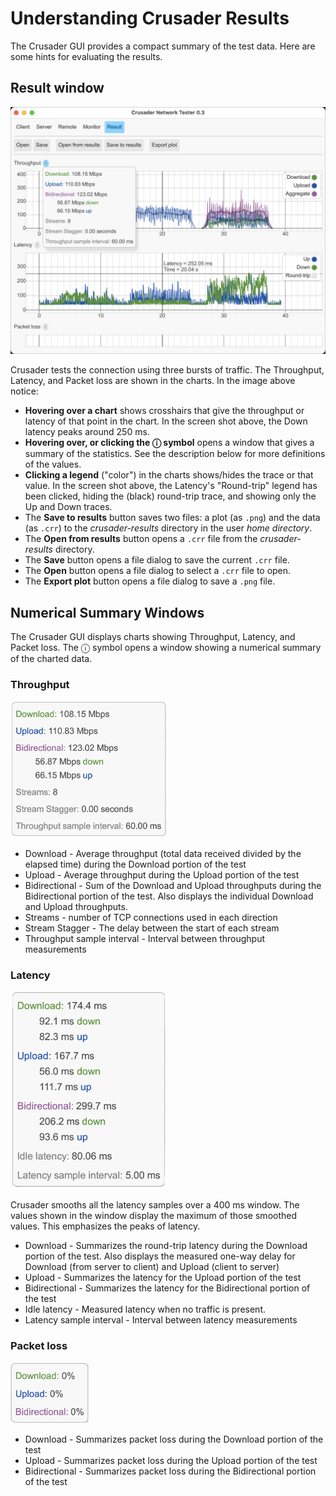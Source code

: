# Understanding Crusader Results

The Crusader GUI provides a compact summary of the test data.
Here are some hints for evaluating the results.

## Result window

![Result with statistics](./media/Crusader-Result-with-stats.png)

Crusader tests the connection using three bursts of traffic.
The Throughput, Latency, and Packet loss are shown in the charts.
In the image above notice:

* **Hovering over a chart** shows crosshairs that give the throughput
  or latency of that point in the chart.
  In the screen shot above, the Down latency
  peaks around 250 ms.
* **Hovering over, or clicking the ⓘ symbol** opens a window that gives
  a summary of the statistics.
  See the description below for more definitions of the values.
* **Clicking a legend** ("color") in the charts shows/hides
  the trace or that value.
  In the screen shot above, the Latency's "Round-trip" legend has been clicked,
  hiding the (black) round-trip trace,
  and showing only the Up and Down traces.
* The **Save to results** button saves two files: a plot (as `.png`) 
  and the data (as `.crr`) to the _crusader-results_ directory
  in the user _home directory_. 
* The **Open from results** button opens a `.crr` file
  from the _crusader-results_ directory.
* The **Save** button opens a file dialog to save the current `.crr` file.
* The **Open** button opens a file dialog to select a `.crr` file to open.
* The **Export plot** button opens a file dialog to save a `.png` file.

## Numerical Summary Windows

The Crusader GUI displays charts showing Throughput, Latency, and Packet loss. The ⓘ symbol opens a window showing a numerical summary of the charted data.

### Throughput

<img src="media/Crusader-Throughput.png" alt="description" width="250" />

* Download - Average throughput (total data received divided by the elapsed time) during the Download portion of the test
* Upload - Average throughput during the Upload portion of the test
* Bidirectional - Sum of the Download and Upload throughputs
  during the Bidirectional portion of the test.
  Also displays the individual Download and Upload throughputs.
* Streams - number of TCP connections used in each direction
* Stream Stagger - The delay between the start of each stream  
* Throughput sample interval - Interval between throughput measurements

### Latency

<img src="media/Crusader-Latency.png" alt="description" width="250" />

Crusader smooths all the latency samples over a 400 ms window.
The values shown in the window display the maximum of those smoothed values.
This emphasizes the peaks of latency.

* Download - Summarizes the round-trip latency during the Download portion of the test.
  Also displays the measured one-way delay for Download (from server to client)
  and Upload (client to server)
* Upload - Summarizes the latency for the Upload portion of the test
* Bidirectional - Summarizes the latency for the Bidirectional portion of the test
* Idle latency - Measured latency when no traffic is present.
* Latency sample interval - Interval between latency measurements

### Packet loss

<img src="media/Crusader-Loss.png" alt="description" width="125" />

* Download - Summarizes packet loss during the Download portion of the test
* Upload - Summarizes packet loss during the Upload portion of the test
* Bidirectional - Summarizes packet loss during the Bidirectional portion of the test 
